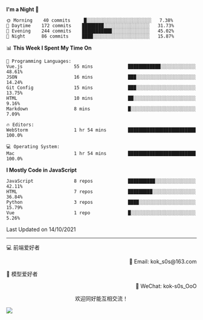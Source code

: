 <!--START_SECTION:waka-->
**I'm a Night 🦉** 

```text
🌞 Morning    40 commits     █░░░░░░░░░░░░░░░░░░░░░░░░   7.38% 
🌆 Daytime    172 commits    ████████░░░░░░░░░░░░░░░░░   31.73% 
🌃 Evening    244 commits    ███████████░░░░░░░░░░░░░░   45.02% 
🌙 Night      86 commits     ████░░░░░░░░░░░░░░░░░░░░░   15.87%

```


📊 **This Week I Spent My Time On** 

```text
💬 Programming Languages: 
Vue.js                   55 mins             ████████████░░░░░░░░░░░░░   48.61% 
JSON                     16 mins             ███░░░░░░░░░░░░░░░░░░░░░░   14.24% 
Git Config               15 mins             ███░░░░░░░░░░░░░░░░░░░░░░   13.75% 
HTML                     10 mins             ██░░░░░░░░░░░░░░░░░░░░░░░   9.16% 
Markdown                 8 mins              █░░░░░░░░░░░░░░░░░░░░░░░░   7.09%

🔥 Editors: 
WebStorm                 1 hr 54 mins        █████████████████████████   100.0%

💻 Operating System: 
Mac                      1 hr 54 mins        █████████████████████████   100.0%

```

**I Mostly Code in JavaScript** 

```text
JavaScript               8 repos             ██████████░░░░░░░░░░░░░░░   42.11% 
HTML                     7 repos             █████████░░░░░░░░░░░░░░░░   36.84% 
Python                   3 repos             ████░░░░░░░░░░░░░░░░░░░░░   15.79% 
Vue                      1 repo              █░░░░░░░░░░░░░░░░░░░░░░░░   5.26%

```



 Last Updated on 14/10/2021
<!--END_SECTION:waka-->

---

💻 前端爱好者 

<p align="right">
📧 Email: kok_s0s@163.com 
</p> 

<p align="left">
🧩 模型爱好者
</p>

<p align="right">
📲 WeChat: kok-s0s_OoO
</p>


<p align="center">欢迎同好能互相交流！</p>

<img align="center"  src="https://www.kok-s0s.top/usr/uploads/2021/01/4291479694.jpg">

